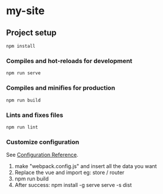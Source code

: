 # my-site

## Project setup

```
npm install
```

### Compiles and hot-reloads for development

```
npm run serve
```

### Compiles and minifies for production

```
npm run build
```

### Lints and fixes files

```
npm run lint
```

### Customize configuration

See [Configuration Reference](https://cli.vuejs.org/config/).

1. make "webpack.config.js" and insert all the data you want
2. Replace the vue and import eg: store / router
3. npm run build
4. After success:
   npm install -g serve
   serve -s dist
